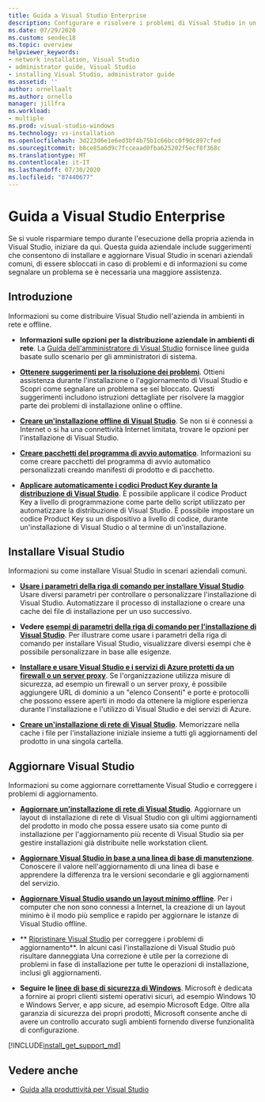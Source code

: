 ```yaml
---
title: Guida a Visual Studio Enterprise
description: Configurare e risolvere i problemi di Visual Studio in un ambiente aziendale.
ms.date: 07/29/2020
ms.custom: seodec18
ms.topic: overview
helpviewer_keywords:
- network installation, Visual Studio
- administrator guide, Visual Studio
- installing Visual Studio, administrator guide
ms.assetid: ''
author: ornellaalt
ms.author: ornella
manager: jillfra
ms.workload:
- multiple
ms.prod: visual-studio-windows
ms.technology: vs-installation
ms.openlocfilehash: 3d223d6e1e6ed3bf4b75b1c66bcc0f9dc897cfed
ms.sourcegitcommit: b8ce85a6d9c7fcceaad0fba625202f5ecf8f368c
ms.translationtype: MT
ms.contentlocale: it-IT
ms.lasthandoff: 07/30/2020
ms.locfileid: "87440677"
---
```

# <a name="visual-studio-enterprise-guide"></a>Guida a Visual Studio Enterprise
Se si vuole risparmiare tempo durante l'esecuzione della propria azienda in Visual Studio, iniziare da qui. Questa guida aziendale include suggerimenti che consentono di installare e aggiornare Visual Studio in scenari aziendali comuni, di essere sbloccati in caso di problemi e di informazioni su come segnalare un problema se è necessaria una maggiore assistenza. 

## <a name="get-started"></a>Introduzione 
Informazioni su come distribuire Visual Studio nell'azienda in ambienti in rete e offline. 

- **Informazioni sulle opzioni per la distribuzione aziendale in ambienti di rete**. La [Guida dell'amministratore di Visual Studio](visual-studio-administrator-guide.md) fornisce linee guida basate sullo scenario per gli amministratori di sistema. 

- **[Ottenere suggerimenti per la risoluzione dei problemi](troubleshooting-installation-issues.md)**. Ottieni assistenza durante l'installazione o l'aggiornamento di Visual Studio e Scopri come segnalare un problema se sei bloccato. Questi suggerimenti includono istruzioni dettagliate per risolvere la maggior parte dei problemi di installazione online o offline. 

- **[Creare un'installazione offline di Visual Studio](create-an-offline-installation-of-visual-studio.md)**. Se non si è connessi a Internet o si ha una connettività Internet limitata, trovare le opzioni per l'installazione di Visual Studio. 

- **[Creare pacchetti del programma di avvio automatico](../deployment/creating-bootstrapper-packages.md)**. Informazioni su come creare pacchetti del programma di avvio automatico personalizzati creando manifesti di prodotto e di pacchetto. 

- **[Applicare automaticamente i codici Product Key durante la distribuzione di Visual Studio](automatically-apply-product-keys-when-deploying-visual-studio.md)**. È possibile applicare il codice Product Key a livello di programmazione come parte dello script utilizzato per automatizzare la distribuzione di Visual Studio. È possibile impostare un codice Product Key su un dispositivo a livello di codice, durante un'installazione di Visual Studio o al termine di un'installazione. 

## <a name="install-visual-studio"></a>Installare Visual Studio 

Informazioni su come installare Visual Studio in scenari aziendali comuni. 

- **[Usare i parametri della riga di comando per installare Visual Studio](use-command-line-parameters-to-install-visual-studio.md)**. Usare diversi parametri per controllare o personalizzare l'installazione di Visual Studio. Automatizzare il processo di installazione o creare una cache dei file di installazione per un uso successivo. 

- **Vedere [esempi di parametri della riga di comando per l'installazione di Visual Studio](command-line-parameter-examples.md)**. Per illustrare come usare i parametri della riga di comando per installare Visual Studio, visualizzare diversi esempi che è possibile personalizzare in base alle esigenze. 

- **[Installare e usare Visual Studio e i servizi di Azure protetti da un firewall o un server proxy](install-and-use-visual-studio-behind-a-firewall-or-proxy-server.md)**. Se l'organizzazione utilizza misure di sicurezza, ad esempio un firewall o un server proxy, è possibile aggiungere URL di dominio a un "elenco Consenti" e porte e protocolli che possono essere aperti in modo da ottenere la migliore esperienza durante l'installazione e l'utilizzo di Visual Studio e dei servizi di Azure. 

- **[Creare un'installazione di rete di Visual Studio](create-a-network-installation-of-visual-studio.md)**. Memorizzare nella cache i file per l'installazione iniziale insieme a tutti gli aggiornamenti del prodotto in una singola cartella.  

## <a name="update-visual-studio"></a>Aggiornare Visual Studio 

Informazioni su come aggiornare correttamente Visual Studio e correggere i problemi di aggiornamento. 

- **[Aggiornare un'installazione di rete di Visual Studio](update-a-network-installation-of-visual-studio.md)**. Aggiornare un layout di installazione di rete di Visual Studio con gli ultimi aggiornamenti del prodotto in modo che possa essere usato sia come punto di installazione per l'aggiornamento più recente di Visual Studio sia per gestire installazioni già distribuite nelle workstation client.

- **[Aggiornare Visual Studio in base a una linea di base di manutenzione](update-servicing-baseline.md)**. Conoscere il valore nell'aggiornamento di una linea di base e apprendere la differenza tra le versioni secondarie e gli aggiornamenti del servizio. 

- **[Aggiornare Visual Studio usando un layout minimo offline](update-minimal-layout.md)**. Per i computer che non sono connessi a Internet, la creazione di un layout minimo è il modo più semplice e rapido per aggiornare le istanze di Visual Studio offline.

- ** [Ripristinare Visual Studio](repair-visual-studio.md) per correggere i problemi di aggiornamento**. In alcuni casi l'installazione di Visual Studio può risultare danneggiata Una correzione è utile per la correzione di problemi in fase di installazione per tutte le operazioni di installazione, inclusi gli aggiornamenti. 

- **Seguire le [linee di base di sicurezza di Windows](https://docs.microsoft.com/windows/security/threat-protection/windows-security-baselines)**. Microsoft è dedicata a fornire ai propri clienti sistemi operativi sicuri, ad esempio Windows 10 e Windows Server, e app sicure, ad esempio Microsoft Edge. Oltre alla garanzia di sicurezza dei propri prodotti, Microsoft consente anche di avere un controllo accurato sugli ambienti fornendo diverse funzionalità di configurazione. 

[!INCLUDE[install_get_support_md](includes/install_get_support_md.md)]

## <a name="see-also"></a>Vedere anche 

- [Guida alla produttività per Visual Studio](../ide/productivity-features.md)



